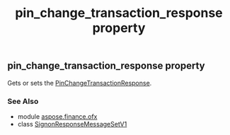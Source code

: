 ﻿---
title: pin_change_transaction_response property
second_title: Aspose.Finance for Python via .NET API References
description: 
type: docs
weight: 40
url: /python-net/aspose.finance.ofx/signonresponsemessagesetv1/pin_change_transaction_response/
is_root: false
---

## pin_change_transaction_response property


Gets or sets the [PinChangeTransactionResponse](/finance/python-net/aspose.finance.ofx.signon/pinchangetransactionresponse).

### See Also
* module [aspose.finance.ofx](../../)
* class [SignonResponseMessageSetV1](/finance/python-net/aspose.finance.ofx/signonresponsemessagesetv1)
